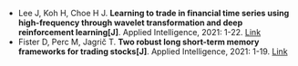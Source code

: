 * Lee J, Koh H, Choe H J. <b>Learning to trade in financial time series using high-frequency through wavelet transformation and deep reinforcement learning[J]</b>. Applied Intelligence, 2021: 1-22. [Link](https://link.springer.com/article/10.1007/s10489-021-02218-4)
* Fister D, Perc M, Jagrič T. <b>Two robust long short-term memory frameworks for trading stocks[J]</b>. Applied Intelligence, 2021: 1-19. [Link](https://link.springer.com/article/10.1007/s10489-021-02249-x)